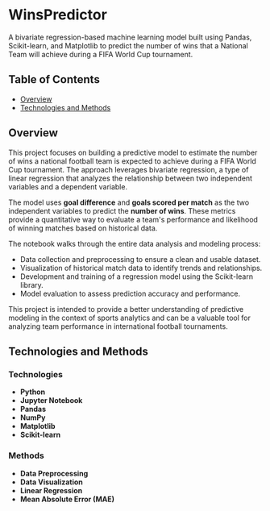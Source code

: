 # WinsPredictor

A bivariate regression-based machine learning model built using Pandas, Scikit-learn, and Matplotlib to predict the number of wins that a National Team will achieve during a FIFA World Cup tournament.

## Table of Contents

- [Overview](#overview)
- [Technologies and Methods](#technologies-and-methods)

## Overview

This project focuses on building a predictive model to estimate the number of wins a national football team is expected to achieve during a FIFA World Cup tournament. The approach leverages bivariate regression, a type of linear regression that analyzes the relationship between two independent variables and a dependent variable.

The model uses **goal difference** and **goals scored per match** as the two independent variables to predict the **number of wins**. These metrics provide a quantitative way to evaluate a team's performance and likelihood of winning matches based on historical data.

The notebook walks through the entire data analysis and modeling process:
- Data collection and preprocessing to ensure a clean and usable dataset.
- Visualization of historical match data to identify trends and relationships.
- Development and training of a regression model using the Scikit-learn library.
- Model evaluation to assess prediction accuracy and performance.

This project is intended to provide a better understanding of predictive modeling in the context of sports analytics and can be a valuable tool for analyzing team performance in international football tournaments.

## Technologies and Methods

### Technologies
- **Python**
- **Jupyter Notebook**
- **Pandas**
- **NumPy**
- **Matplotlib**
- **Scikit-learn**

### Methods
- **Data Preprocessing**
- **Data Visualization**
- **Linear Regression**
- **Mean Absolute Error (MAE)**

